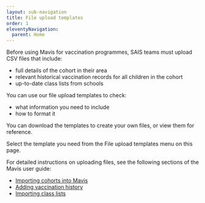 ```yaml
---
layout: sub-navigation
title: File upload templates
order: 1
eleventyNavigation:
  parent: Home
---
```


Before using Mavis for vaccination programmes, SAIS teams must upload CSV files that include:
* full details of the cohort in their area
* relevant historical vaccination records for all children in the cohort
* up-to-date class lists from schools

You can use our file upload templates to check:
* what information you need to include
* how to format it

You can download the templates to create your own files, or view them for reference.

Select the template you need from the File upload templates menu on this page.

For detailed instructions on uploading files, see the following sections of the Mavis user guide:
* [Importing cohorts into Mavis](guide/importing-cohorts.md)
* [Adding vaccination history](guide/vaccination-history.md)
* [Importing class lists](guide/class-lists.md)
